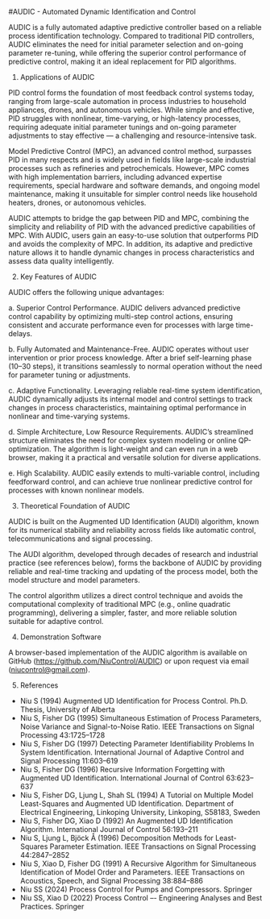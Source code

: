 #AUDIC - Automated Dynamic Identification and Control

AUDIC is a fully automated adaptive predictive controller based on a reliable process identification technology. Compared to traditional PID controllers, AUDIC eliminates the need for initial parameter selection and on-going parameter re-tuning, while offering the superior control performance of predictive control, making it an ideal replacement for PID algorithms.

1. Applications of AUDIC
   
PID control forms the foundation of most feedback control systems today, ranging from large-scale automation in process industries to household appliances, drones, and autonomous vehicles. While simple and effective, PID struggles with nonlinear, time-varying, or high-latency processes, requiring adequate initial parameter tunings and on-going parameter adjustments to stay effective — a challenging and resource-intensive task.

Model Predictive Control (MPC), an advanced control method, surpasses PID in many respects and is widely used in fields like large-scale industrial processes such as refineries and petrochemicals. However, MPC comes with high implementation barriers, including advanced expertise requirements, special hardware and software demands, and ongoing model maintenance, making it unsuitable for simpler control needs like household heaters, drones, or autonomous vehicles.

AUDIC attempts to bridge the gap between PID and MPC, combining the simplicity and reliability of PID with the advanced predictive capabilities of MPC. With AUDIC, users gain an easy-to-use solution that outperforms PID and avoids the complexity of MPC. In addition, its adaptive and predictive nature allows it to handle dynamic changes in process characteristics and assess data quality intelligently.

2. Key Features of AUDIC

AUDIC offers the following unique advantages:
   
   a. Superior Control Performance.  AUDIC delivers advanced predictive control capability by optimizing multi-step control actions, ensuring consistent and accurate performance even for processes with large time-delays.

   b. Fully Automated and Maintenance-Free.  AUDIC operates without user intervention or prior process knowledge. After a brief self-learning phase (10–30 steps), it transitions seamlessly to normal operation without the need for parameter tuning or adjustments.

   c. Adaptive Functionality. Leveraging reliable real-time system identification, AUDIC dynamically adjusts its internal model and control settings to track changes in process characteristics, maintaining optimal performance in nonlinear and time-varying systems.

   d. Simple Architecture, Low Resource Requirements.  AUDIC’s streamlined structure eliminates the need for complex system modeling or online QP-optimization. The algorithm is light-weight and can even run in a web browser, making it a practical and versatile solution for diverse applications.

   e. High Scalability.  AUDIC easily extends to multi-variable control, including feedforward control, and can achieve true nonlinear predictive control for processes with known nonlinear models.


3. Theoretical Foundation of AUDIC

AUDIC is built on the Augmented UD Identification (AUDI) algorithm, known for its numerical stability and reliability across fields like automatic control, telecommunications and signal processing. 

The AUDI algorithm, developed through decades of research and industrial practice (see references below), forms the backbone of AUDIC by providing reliable and real-time tracking and updating of the process model, both the model structure and model parameters.

The control algorithm utilizes a direct control technique and avoids the computational complexity of traditional MPC (e.g., online quadratic programming), delivering a simpler, faster, and more reliable solution suitable for adaptive control.

4. Demonstration Software
   
A browser-based implementation of the AUDIC algorithm is available on GitHub (https://github.com/NiuControl/AUDIC) or upon request via email (niucontrol@gmail.com).



5. References

- Niu S (1994) Augmented UD Identification for Process Control. Ph.D. Thesis, University of Alberta
- Niu S, Fisher DG (1995) Simultaneous Estimation of Process Parameters, Noise Variance and Signal-to-Noise Ratio. IEEE Transactions on Signal Processing 43:1725–1728
- Niu S, Fisher DG (1997) Detecting Parameter Identifiability Problems In System Identification. International Journal of Adaptive Control and Signal Processing 11:603–619
- Niu S, Fisher DG (1996) Recursive Information Forgetting with Augmented UD Identification. International Journal of Control 63:623–637
- Niu S, Fisher DG, Ljung L, Shah SL (1994) A Tutorial on Multiple Model Least-Squares and Augmented UD Identification. Department of Electrical Engineering, Linkoping University, Linkoping, S58183, Sweden
- Niu S, Fisher DG, Xiao D (1992) An Augmented UD Identification Algorithm. International Journal of Control 56:193–211
- Niu S, Ljung L, Bjöck Å (1996) Decomposition Methods for Least-Squares Parameter Estimation. IEEE Transactions on Signal Processing 44:2847–2852
- Niu S, Xiao D, Fisher DG (1991) A Recursive Algorithm for Simultaneous Identification of Model Order and Parameters. IEEE Transactions on Acoustics, Speech, and Signal Processing 38:884–886
- Niu SS (2024) Process Control for Pumps and Compressors. Springer
- Niu SS, Xiao D (2022) Process Control –- Engineering Analyses and Best Practices. Springer

   
